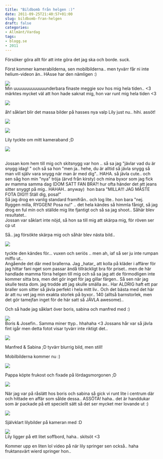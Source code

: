 ```yaml
---
title: "Bildbomb från helgen :)"
date: 2011-09-25T21:40:57+01:00
slug: bildbomb-fran-helgen
draft: false
categories:
- Allmänt/Vardag
tags:
- blogg.se
- 2011
---
```

Försöker göra allt för att inte göra det jag ska och borde. suck.  
  
Först kommer kamerabilderna, sen mobilbilderna.. men tyvärr får ni inte helium-videon än.. HAsse har den nämligen :)  
  
![](/assets/images/blogg.se/dsc03786_167670601.jpg)  
Min uuuuuuuuuuuuunderbara finaste meggie sov hos mig hela tiden.. <3 märktes mycket väl att hon hade saknat mig, hon var runt mig hela tiden <3  
  
![](/assets/images/blogg.se/dsc03790_167671298.jpg)  
  
åh! såklart blir det massa bilder på hasses nya valp Lily just nu.. hihi. assöt!  
  
![](/assets/images/blogg.se/dsc03792_167671867.jpg)  
  
  
![](https://cdn3.cdnme.se/cdn/9-1/701517/images/2011/dsc03798_167672036.jpg)  
  
  
Lily tyckte om mitt kameraband ;D  
  
  
![](/assets/images/blogg.se/dsc03813_167672255.jpg)  
  
   
Jossan kom hem till mig och skitsnygg var hon .. så sa jag "jävlar vad du är snygg idag! " och så sa hon "men ja.. hehe, du är alltid så jävla snygg så man vill själv vara snygg när man är med dig".. HAHA. så jävla cute.. och sen såg hon min "nya" tröja (ärvd från kirsty) och mina byxor som jag fick av mamma samma dag (DOM SATT FAN BRA?! hur ofta händer det att jeans sitter snyggt på mig.. HAHAH.. anyway)  hon bara "MILLA!!! JAG MÅSTE FOTA DIG!!! Ställ dig, posa!"  
Så jag drog en vanlig standard framifrån.. och log lite.. hon bara "nej. Ryggen milla, RYGGEN! Posa nu!" .. det hela kändes så himmla fånigt, så jag drog en ful min och ställde mig lite fjantigt och så sa jag shoot.. Såhär blev resultatet..  
Jossan var såklart inte nöjd, så hon sa till mig att skärpa mig, för röven ser cp ut  
  
Så.. jag försökte skärpa mig och såhär blev nästa bild..  
  
![](/assets/images/blogg.se/dsc03814_167673444.jpg)  
  
tyckte den kändes för... vuxen och seriös .. men ah, iaf så ser ju inte rumpan miffo ut..  
Angående det där med brallerna. Jag \_hatar\_ att kolla på kläder i affärer för jag hittar fani nget som passar ändå tillräckligt bra för priset.. men de här handlade mamma förra helgen till mig och så sa jag att de förmodligen inte kommer sitta bra, men det gör inget för jag gillar färgen.. Så sen när jag skulle testa dom. jag trodde att jag skulle smälla av.. Har ALDRIG haft ett par braller som sitter så jävla perfekt i hela mitt liv.. Och det bästa med det här är att nu vet jag min exakta storlek på byxor.. 140 (alltså barnstorlek, men det gör tamejfan inget för de här satt så JÄVLA awesome)..  
  
Och så hade jag såklart över boris, sabina och manfred med :)  
  
![](/assets/images/blogg.se/dsc03816_167675079.jpg)  
Boris & Josefin.. Samma miner ttyp.. hhahaha <3 Jossans hår var så jävla fint igår men detta fotot visar tyvärr inte riktigt det..  
  
  
![](/assets/images/blogg.se/dsc03817_167675474.jpg)  
  
Manfred & Sabina ;D tyvärr blurrig bild, men still!  
  
Mobilbilderna kommer nu :)  
  
![](/assets/images/blogg.se/wp_001522_167676232.jpg)  
  
Pappa köpte frukost och fixade på lördagsmorgonen ;D  
  
![](/assets/images/blogg.se/wp_001521_167676411.jpg)  
  
När jag var på råslätt hos boris och sabina så gick vi runt lite i centrum där och hittade en affär som sålde dessa.. ASSÖTA! haha.. det är handdukar som är packade på ett speciellt sätt så det ser mycket mer lovande ut :)  
  
![](/assets/images/blogg.se/wp_001526_167676794.jpg)  
  
Självklart lilybilder på kameran med :D  
  
  
![](/assets/images/blogg.se/wp_001525_167677157.jpg)  
Lily ligger på ett litet soffbord, haha.. skitsöt <3  
  
  
Kommer upp en liten lol video på när lily springer sen också.. haha fruktansvärt wierd springer hon..
